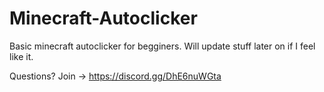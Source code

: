 # Minecraft-Autoclicker
Basic minecraft autoclicker for begginers. Will update stuff later on if I feel like it.

Questions?
Join -> https://discord.gg/DhE6nuWGta
